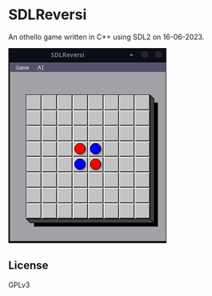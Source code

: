 # SDLReversi

An othello game written in C++ using SDL2 on 16-06-2023.

![Screenshot](game.gif)

## License

GPLv3
